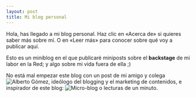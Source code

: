 ```yaml
---
layout: post
title: Mi blog personal
---
```


Hola, has llegado a mi blog personal. Haz clic en «Acerca de» si quieres saber más sobre mí. O en «Leer más» para conocer sobre qué voy a publicar aquí.

Esto es un miniblog en el que publicaré miniposts sobre el **backstage** de mi labor en la Red; y algo sobre mi vida fuera de ella ;)

No está mal empezar este blog con un post de mi amigo y colega ![Alberto Gómez](https://www.twitter.com/albermoire), ideólogo del blogging y el marketing de contenidos, e inspirador de este blog: ![Micro-blog o lecturas de un minuto](https://www.inbound.ml/post/176675540892/micro-blog-o-lecturas-de-un-minuto).
